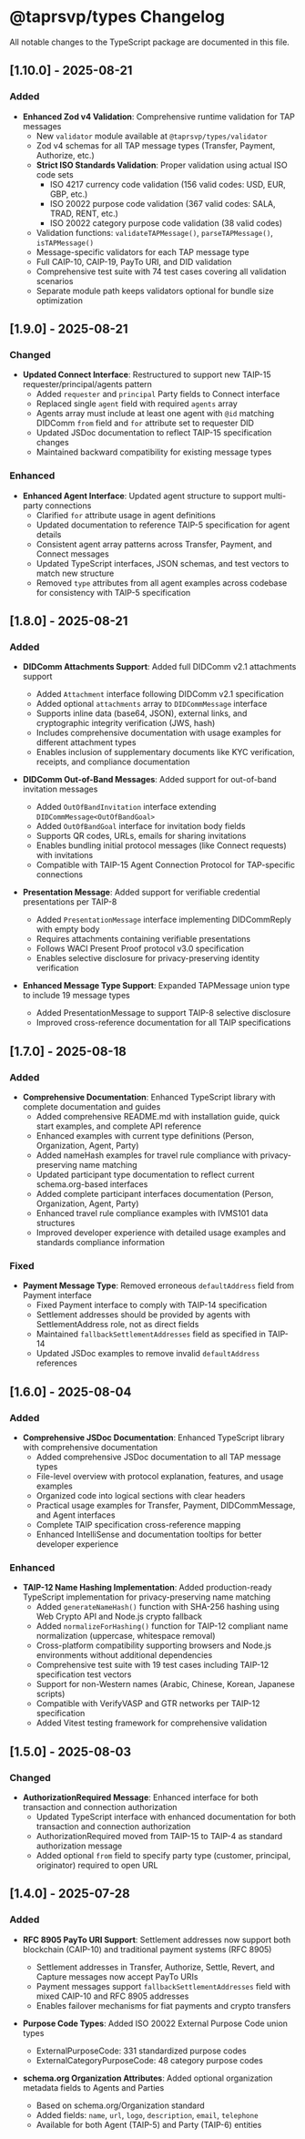 # @taprsvp/types Changelog

All notable changes to the TypeScript package are documented in this file.

## [1.10.0] - 2025-08-21

### Added
- **Enhanced Zod v4 Validation**: Comprehensive runtime validation for TAP messages
  - New `validator` module available at `@taprsvp/types/validator` 
  - Zod v4 schemas for all TAP message types (Transfer, Payment, Authorize, etc.)
  - **Strict ISO Standards Validation**: Proper validation using actual ISO code sets
    - ISO 4217 currency code validation (156 valid codes: USD, EUR, GBP, etc.)
    - ISO 20022 purpose code validation (367 valid codes: SALA, TRAD, RENT, etc.)
    - ISO 20022 category purpose code validation (38 valid codes)
  - Validation functions: `validateTAPMessage()`, `parseTAPMessage()`, `isTAPMessage()`
  - Message-specific validators for each TAP message type
  - Full CAIP-10, CAIP-19, PayTo URI, and DID validation
  - Comprehensive test suite with 74 test cases covering all validation scenarios
  - Separate module path keeps validators optional for bundle size optimization

## [1.9.0] - 2025-08-21

### Changed
- **Updated Connect Interface**: Restructured to support new TAIP-15 requester/principal/agents pattern
  - Added `requester` and `principal` Party fields to Connect interface
  - Replaced single `agent` field with required `agents` array
  - Agents array must include at least one agent with `@id` matching DIDComm `from` field and `for` attribute set to requester DID
  - Updated JSDoc documentation to reflect TAIP-15 specification changes
  - Maintained backward compatibility for existing message types

### Enhanced
- **Enhanced Agent Interface**: Updated agent structure to support multi-party connections
  - Clarified `for` attribute usage in agent definitions
  - Updated documentation to reference TAIP-5 specification for agent details
  - Consistent agent array patterns across Transfer, Payment, and Connect messages
  - Updated TypeScript interfaces, JSON schemas, and test vectors to match new structure
  - Removed `type` attributes from all agent examples across codebase for consistency with TAIP-5 specification

## [1.8.0] - 2025-08-21

### Added
- **DIDComm Attachments Support**: Added full DIDComm v2.1 attachments support
  - Added `Attachment` interface following DIDComm v2.1 specification
  - Added optional `attachments` array to `DIDCommMessage` interface
  - Supports inline data (base64, JSON), external links, and cryptographic integrity verification (JWS, hash)
  - Includes comprehensive documentation with usage examples for different attachment types
  - Enables inclusion of supplementary documents like KYC verification, receipts, and compliance documentation

- **DIDComm Out-of-Band Messages**: Added support for out-of-band invitation messages
  - Added `OutOfBandInvitation` interface extending `DIDCommMessage<OutOfBandGoal>`
  - Added `OutOfBandGoal` interface for invitation body fields
  - Supports QR codes, URLs, emails for sharing invitations
  - Enables bundling initial protocol messages (like Connect requests) with invitations
  - Compatible with TAIP-15 Agent Connection Protocol for TAP-specific connections

- **Presentation Message**: Added support for verifiable credential presentations per TAIP-8
  - Added `PresentationMessage` interface implementing DIDCommReply with empty body
  - Requires attachments containing verifiable presentations
  - Follows WACI Present Proof protocol v3.0 specification
  - Enables selective disclosure for privacy-preserving identity verification

- **Enhanced Message Type Support**: Expanded TAPMessage union type to include 19 message types
  - Added PresentationMessage to support TAIP-8 selective disclosure
  - Improved cross-reference documentation for all TAIP specifications

## [1.7.0] - 2025-08-18

### Added
- **Comprehensive Documentation**: Enhanced TypeScript library with complete documentation and guides
  - Added comprehensive README.md with installation guide, quick start examples, and complete API reference
  - Enhanced examples with current type definitions (Person, Organization, Agent, Party)
  - Added nameHash examples for travel rule compliance with privacy-preserving name matching
  - Updated participant type documentation to reflect current schema.org-based interfaces
  - Added complete participant interfaces documentation (Person, Organization, Agent, Party)
  - Enhanced travel rule compliance examples with IVMS101 data structures
  - Improved developer experience with detailed usage examples and standards compliance information

### Fixed
- **Payment Message Type**: Removed erroneous `defaultAddress` field from Payment interface
  - Fixed Payment interface to comply with TAIP-14 specification
  - Settlement addresses should be provided by agents with SettlementAddress role, not as direct fields
  - Maintained `fallbackSettlementAddresses` field as specified in TAIP-14
  - Updated JSDoc examples to remove invalid `defaultAddress` references

## [1.6.0] - 2025-08-04

### Added
- **Comprehensive JSDoc Documentation**: Enhanced TypeScript library with comprehensive documentation
  - Added comprehensive JSDoc documentation to all TAP message types
  - File-level overview with protocol explanation, features, and usage examples
  - Organized code into logical sections with clear headers
  - Practical usage examples for Transfer, Payment, DIDCommMessage, and Agent interfaces
  - Complete TAIP specification cross-reference mapping
  - Enhanced IntelliSense and documentation tooltips for better developer experience

### Enhanced
- **TAIP-12 Name Hashing Implementation**: Added production-ready TypeScript implementation for privacy-preserving name matching
  - Added `generateNameHash()` function with SHA-256 hashing using Web Crypto API and Node.js crypto fallback
  - Added `normalizeForHashing()` function for TAIP-12 compliant name normalization (uppercase, whitespace removal)
  - Cross-platform compatibility supporting browsers and Node.js environments without additional dependencies
  - Comprehensive test suite with 19 test cases including TAIP-12 specification test vectors
  - Support for non-Western names (Arabic, Chinese, Korean, Japanese scripts)
  - Compatible with VerifyVASP and GTR networks per TAIP-12 specification
  - Added Vitest testing framework for comprehensive validation

## [1.5.0] - 2025-08-03

### Changed
- **AuthorizationRequired Message**: Enhanced interface for both transaction and connection authorization
  - Updated TypeScript interface with enhanced documentation for both transaction and connection authorization
  - AuthorizationRequired moved from TAIP-15 to TAIP-4 as standard authorization message
  - Added optional `from` field to specify party type (customer, principal, originator) required to open URL

## [1.4.0] - 2025-07-28

### Added
- **RFC 8905 PayTo URI Support**: Settlement addresses now support both blockchain (CAIP-10) and traditional payment systems (RFC 8905)
  - Settlement addresses in Transfer, Authorize, Settle, Revert, and Capture messages now accept PayTo URIs
  - Payment messages support `fallbackSettlementAddresses` field with mixed CAIP-10 and RFC 8905 addresses
  - Enables failover mechanisms for fiat payments and crypto transfers

- **Purpose Code Types**: Added ISO 20022 External Purpose Code union types
  - ExternalPurposeCode: 331 standardized purpose codes
  - ExternalCategoryPurposeCode: 48 category purpose codes

- **schema.org Organization Attributes**: Added optional organization metadata fields to Agents and Parties
  - Based on schema.org/Organization standard
  - Added fields: `name`, `url`, `logo`, `description`, `email`, `telephone`
  - Available for both Agent (TAIP-5) and Party (TAIP-6) entities